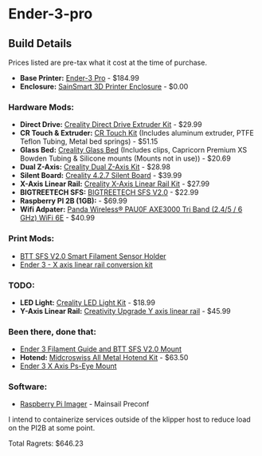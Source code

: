 # Ender-3-pro

## Build Details
Prices listed are pre-tax what it cost at the time of purchase.

* **Base Printer:** [Ender-3 Pro](https://www.sainsmart.com/products/creality3d-ender-3-pro-3d-printer) - $184.99
* **Enclosure:** [SainSmart 3D Printer Enclosure](https://www.amazon.com/SainSmart-Enclosure-Dust-Proof-Filament-Constant/dp/B089VLHJT6) - $0.00

### Hardware Mods:
* **Direct Drive:** [Creality Direct Drive Extruder Kit](https://www.amazon.com/gp/product/B08J7N2LNL/) - $29.99
* **CR Touch & Extruder:** [CR Touch Kit](https://www.amazon.com/gp/product/B09BVTQR6M) (Includes aluminum extruder, PTFE Teflon Tubing, Metal bed springs) - $51.15
* **Glass Bed:** [Creality Glass Bed](https://www.amazon.com/gp/product/B0995LFC3W) (Includes clips, Capricorn Premium XS Bowden Tubing & Silicone mounts (Mounts not in use)) - $20.69
* **Dual Z-Axis:** [Creality Dual Z-Axis Kit](https://www.amazon.com/gp/product/B09N8QQDSP/) - $28.98
* **Silent Board:** [Creality 4.2.7 Silent Board](https://www.amazon.com/gp/product/B09NMJMPN1/) - $39.99
* **X-Axis Linear Rail:** [Creality X-Axis Linear Rail Kit](https://www.amazon.com/dp/B0DFLYN66Z/) - $27.99
* **BIGTREETECH SFS:** [BIGTREETECH SFS V2.0](https://www.amazon.com/gp/product/B0C77J36T3/) - $22.99
* **Raspberry PI 2B (1GB):** - $69.99
* **Wifi Adpater:** [Panda Wireless® PAU0F AXE3000 Tri Band (2.4/5 / 6 GHz) WiFi 6E](https://www.amazon.com/gp/product/B0D972VY9B/) - $40.99

### Print Mods:
* [BTT SFS V2.0 Smart Filament Sensor Holder](https://www.printables.com/model/808264-btt-sfs-v20-smart-filament-sensor-holder)
* [Ender 3 - X axis linear rail conversion kit](https://www.printables.com/model/353529-ender-3-x-axis-linear-rail-conversion-kit)

### TODO:
* **LED Light:** [Creality LED Light Kit](https://www.amazon.com/dp/B0BG37MCRX) - $18.99
* **Y-Axis Linear Rail:** [Creativity Upgrade Y axis linear rail](https://www.amazon.com/dp/B0BN1Y53HS) - $45.99

### Been there, done that:
* [Ender 3 Filament Guide and BTT SFS V2.0 Mount](https://www.thingiverse.com/thing:6215623)
* **Hotend:** [Midcroswiss All Metal Hotend Kit](https://www.amazon.com/Micro-Hotend-Creality-Printers-TronXY/dp/B0789V2D7C/) - $63.50
* [Ender 3 X Axis Ps-Eye Mount](https://www.thingiverse.com/thing:3464940)

### Software:
* [Raspberry Pi Imager](https://www.raspberrypi.com/software/) - Mainsail Preconf
  
I intend to containerize services outside of the klipper host to reduce load on the PI2B at some point.

Total Ragrets: $646.23
